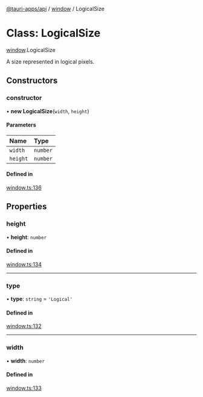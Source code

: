 [@tauri-apps/api](../README.md) / [window](../modules/window.md) / LogicalSize

# Class: LogicalSize

[window](../modules/window.md).LogicalSize

A size represented in logical pixels.

## Constructors

### constructor

• **new LogicalSize**(`width`, `height`)

#### Parameters

| Name | Type |
| :------ | :------ |
| `width` | `number` |
| `height` | `number` |

#### Defined in

[window.ts:136](https://github.com/tauri-apps/tauri/blob/2c040ea/tooling/api/src/window.ts#L136)

## Properties

### height

• **height**: `number`

#### Defined in

[window.ts:134](https://github.com/tauri-apps/tauri/blob/2c040ea/tooling/api/src/window.ts#L134)

___

### type

• **type**: `string` = `'Logical'`

#### Defined in

[window.ts:132](https://github.com/tauri-apps/tauri/blob/2c040ea/tooling/api/src/window.ts#L132)

___

### width

• **width**: `number`

#### Defined in

[window.ts:133](https://github.com/tauri-apps/tauri/blob/2c040ea/tooling/api/src/window.ts#L133)

